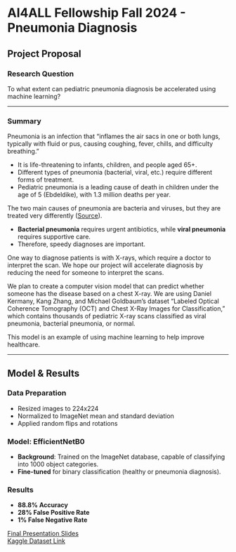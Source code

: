 # AI4ALL Fellowship Fall 2024 - Pneumonia Diagnosis

## Project Proposal

### Research Question  
To what extent can pediatric pneumonia diagnosis be accelerated using machine learning?

---

### Summary  
Pneumonia is an infection that “inflames the air sacs in one or both lungs, typically with fluid or pus, causing coughing, fever, chills, and difficulty breathing.”  
- It is life-threatening to infants, children, and people aged 65+.  
- Different types of pneumonia (bacterial, viral, etc.) require different forms of treatment.  
- Pediatric pneumonia is a leading cause of death in children under the age of 5 (Ebdeldike), with 1.3 million deaths per year.

The two main causes of pneumonia are bacteria and viruses, but they are treated very differently ([Source](https://www.cell.com/cell/fulltext/S0092-8674(18)30154-5?_returnURL=https%3A%2F%2Flinkinghub.elsevier.com%2Fretrieve%2Fpii%2FS0092867418301545%3Fshowall%3Dtrue#)).
- **Bacterial pneumonia** requires urgent antibiotics, while **viral pneumonia** requires supportive care. 
- Therefore, speedy diagnoses are important. 

One way to diagnose patients is with X-rays, which require a doctor to interpret the scan. We hope our project will accelerate diagnosis by reducing the need for someone to interpret the scans.

We plan to create a computer vision model that can predict whether someone has the disease based on a chest X-ray. We are using Daniel Kermany, Kang Zhang, and Michael Goldbaum’s dataset “Labeled Optical Coherence Tomography (OCT) and Chest X-Ray Images for Classification,” which contains thousands of pediatric X-ray scans classified as viral pneumonia, bacterial pneumonia, or normal.

This model is an example of using machine learning to help improve healthcare.

---

## Model & Results

### Data Preparation
- Resized images to 224x224  
- Normalized to ImageNet mean and standard deviation  
- Applied random flips and rotations

### Model: EfficientNetB0
- **Background**: Trained on the ImageNet database, capable of classifying into 1000 object categories.  
- **Fine-tuned** for binary classification (healthy or pneumonia diagnosis).

### Results
- **88.8% Accuracy**  
- **28% False Positive Rate**  
- **1% False Negative Rate**

[Final Presentation Slides](https://docs.google.com/presentation/d/149CnEzX5nG3UWlited4vjbrFapRgfA0XBAHYKpOO9cQ/edit?usp=sharing)  
[Kaggle Dataset Link](https://www.kaggle.com/datasets/andrewmvd/pediatric-pneumonia-chest-xray)
